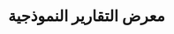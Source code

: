 ---
title: معرض التقارير النموذجية
type: docs
weight: 60
url: /reportingservices/sample-reports-gallery/
---